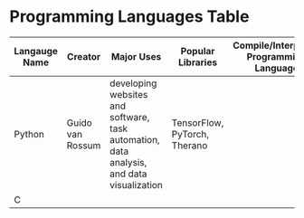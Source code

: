 # Programming Languages Table

| Langauge Name | Creator | Major Uses | Popular Libraries | Compile/Interpreter Programming Language | Jobs and Salaries |
| ------------- | ------- | ---------- | ----------------- | ---------------------------------------- | ----------------- |
| Python | Guido van Rossum | developing websites and software, task automation, data analysis, and data visualization | TensorFlow, PyTorch, Therano |  | | |
| C | | | | | | |
